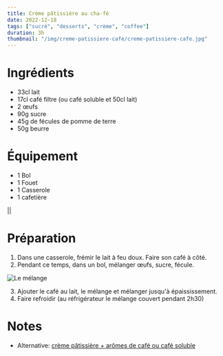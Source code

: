 ```yaml
---
title: Crème pâtissière au cha-fé
date: 2022-12-18
tags: ["sucré", "desserts", "crème", "coffee"]
duration: 3h
thumbnail: "/img/creme-patissiere-cafe/creme-patissiere-cafe.jpg"
---
```


# Ingrédients

+ 33cl lait
+ 17cl café filtre (ou café soluble et 50cl lait)
+ 2 œufs
+ 90g sucre
+ 45g de fécules de pomme de terre
+ 50g beurre

# Équipement

+ 1 Bol
+ 1 Fouet
+ 1 Casserole
+ 1 cafetière

||
# Préparation

1. Dans une casserole, frémir le lait à feu doux. Faire son café à côté.
2. Pendant ce temps, dans un bol, mélanger œufs, sucre, fécule.

![Le mélange](/img/creme-patissiere-cafe/creme-patissiere-cafe-step-2.jpg)


3. Ajouter le café au lait, le mélange et mélanger jusqu'à épaississement.
4. Faire refroidir (au réfrigérateur le mélange couvert pendant 2h30)


# Notes

+ Alternative: [crème pâtissière + arômes de café ou café soluble](/recettes/creme-patissiere)